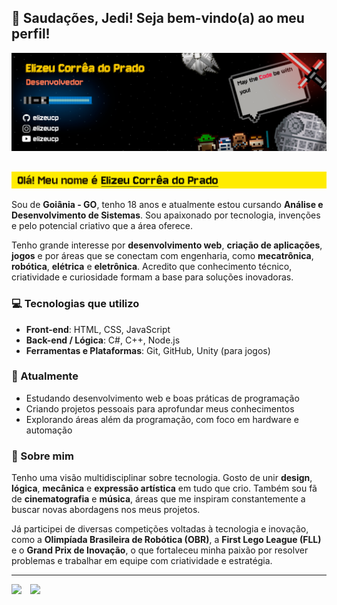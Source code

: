 ## 🖖 Saudações, Jedi! Seja bem-vindo(a) ao meu perfil!

<div align="center">
     <img src="./assets/BannerGitHub2.png"
       style="height: auto; width: auto;"/>
</div

---

## 
>
<div align="center">
<img src="./assets/TITLEBAR.png"
       style="height: auto; width: 75vw;"/>
</div>


Sou de **Goiânia - GO**, tenho 18 anos e atualmente estou cursando **Análise e Desenvolvimento de Sistemas**. Sou apaixonado por tecnologia, invenções e pelo potencial criativo que a área oferece.

Tenho grande interesse por **desenvolvimento web**, **criação de aplicações**, **jogos** e por áreas que se conectam com engenharia, como **mecatrônica**, **robótica**, **elétrica** e **eletrônica**. Acredito que conhecimento técnico, criatividade e curiosidade formam a base para soluções inovadoras.


### 💻 Tecnologias que utilizo

- **Front-end**: HTML, CSS, JavaScript  
- **Back-end / Lógica**: C#, C++, Node.js
- **Ferramentas e Plataformas**: Git, GitHub, Unity (para jogos)


### 📌 Atualmente

- Estudando desenvolvimento web e boas práticas de programação  
- Criando projetos pessoais para aprofundar meus conhecimentos  
- Explorando áreas além da programação, com foco em hardware e automação


### 👤 Sobre mim

Tenho uma visão multidisciplinar sobre tecnologia. Gosto de unir **design**, **lógica**, **mecânica** e **expressão artística** em tudo que crio. Também sou fã de **cinematografia** e **música**, áreas que me inspiram constantemente a buscar novas abordagens nos meus projetos.

Já participei de diversas competições voltadas à tecnologia e inovação, como a **Olimpíada Brasileira de Robótica (OBR)**, a **First Lego League (FLL)** e o **Grand Prix de Inovação**, o que fortaleceu minha paixão por resolver problemas e trabalhar em equipe com criatividade e estratégia.

--- 

<div style="display: flex; gap: 14px;" align="center">
  <img src="https://github-readme-stats.vercel.app/api?username=elizeucp&show_icons=true&bg_color=fbeb04&title_color=000000&text_color=000000&icon_color=988710&border_color=000000&border_radius=10&custom_title=Stats" 
       style="height: 220px; width: auto;"/>
  <img src="https://github-readme-stats.vercel.app/api/top-langs/?username=elizeucp&show_icons=true&bg_color=fbeb04&title_color=000000&text_color=000000&icon_color=988710&border_color=000000&border_radius=10&size_weight=0.5&count_weight=0.5&layout=compact&langs_count=20&custom_title=Langs"
       style="height: 220px; width: auto;"/>
</div>
